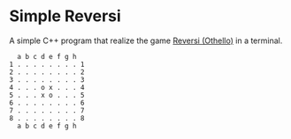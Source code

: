 # Simple Reversi

A simple C++ program that realize the game [Reversi (Othello)](https://en.wikipedia.org/wiki/Reversi) in a terminal.

```
  a b c d e f g h
1 . . . . . . . . 1
2 . . . . . . . . 2
3 . . . . . . . . 3
4 . . . o x . . . 4
5 . . . x o . . . 5
6 . . . . . . . . 6
7 . . . . . . . . 7
8 . . . . . . . . 8
  a b c d e f g h
```